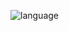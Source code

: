 ![language](https://img.shields.io/github/languages/top/N0WST4NDUP/Algorithm.svg?color=darkgreen&logo=java)
